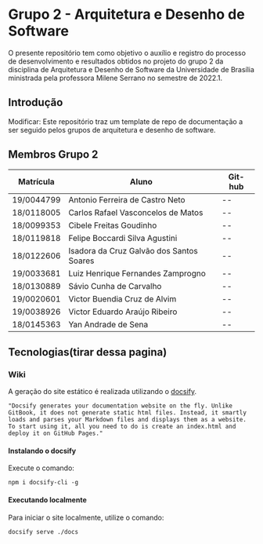 # Grupo 2 - Arquitetura e Desenho de Software

O presente repositório tem como objetivo o auxílio e registro do processo de desenvolvimento e resultados obtidos no projeto do grupo 2 da disciplina de Arquitetura e Desenho de Software da Universidade de Brasília ministrada pela professora Milene Serrano no semestre de 2022.1.

## Introdução

Modificar: Este repositório traz um template de repo de documentação a ser seguido pelos grupos de arquitetura e desenho de software.

## Membros Grupo 2

|Matrícula | Aluno | Git-hub |
| -- | -- | -- |
| 19/0044799  |  Antonio Ferreira de Castro Neto | -- |
| 18/0118005  |  Carlos Rafael Vasconcelos de Matos | -- |
| 18/0099353  |  Cibele Freitas Goudinho | -- |
| 18/0119818  |  Felipe Boccardi Silva Agustini | -- |
| 18/0122606  |  Isadora da Cruz Galvão dos Santos Soares | -- |
| 19/0033681  |  Luiz Henrique Fernandes Zamprogno | -- |
| 18/0130889  |  Sávio Cunha de Carvalho | -- |
| 19/0020601  |  Victor Buendia Cruz de Alvim | -- |
| 19/0038926  |  Victor Eduardo Araújo Ribeiro | -- |
| 18/0145363  |  Yan Andrade de Sena | -- |

## Tecnologias(tirar dessa pagina)

### Wiki

A geração do site estático é realizada utilizando o [docsify](https://docsify.js.org/).

```shell
"Docsify generates your documentation website on the fly. Unlike GitBook, it does not generate static html files. Instead, it smartly loads and parses your Markdown files and displays them as a website. To start using it, all you need to do is create an index.html and deploy it on GitHub Pages."
```

#### Instalando o docsify

Execute o comando:

```shell
npm i docsify-cli -g
```

#### Executando localmente

Para iniciar o site localmente, utilize o comando:

```shell
docsify serve ./docs
```
